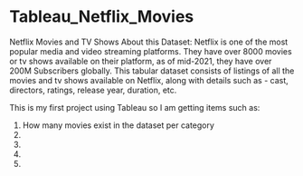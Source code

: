# Tableau_Netflix_Movies

Netflix Movies and TV Shows
About this Dataset: Netflix is one of the most popular media and video streaming platforms. They have over 8000 movies or tv shows available on their platform, as of mid-2021, they have over 200M Subscribers globally. This tabular dataset consists of listings of all the movies and tv shows available on Netflix, along with details such as - cast, directors, ratings, release year, duration, etc.

This is my first project using Tableau so I am getting items such as:
1. How many movies exist in the dataset per category
2.
3.
4.
5.
